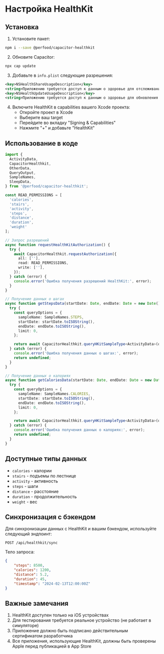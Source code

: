 # Настройка HealthKit

## Установка

1. Установите пакет:
```bash
npm i --save @perfood/capacitor-healthkit
```

2. Обновите Capacitor:
```bash
npx cap update
```

3. Добавьте в `info.plist` следующие разрешения:
```xml
<key>NSHealthShareUsageDescription</key>
<string>Приложению требуется доступ к данным о здоровье для отслеживания вашей активности</string>
<key>NSHealthUpdateUsageDescription</key>
<string>Приложению требуется доступ к данным о здоровье для обновления вашей активности</string>
```

4. Включите HealthKit в capabilities вашего Xcode проекта:
   - Откройте проект в Xcode
   - Выберите ваш target
   - Перейдите во вкладку "Signing & Capabilities"
   - Нажмите "+" и добавьте "HealthKit"

## Использование в коде

```typescript
import {
  ActivityData,
  CapacitorHealthkit,
  OtherData,
  QueryOutput,
  SampleNames,
  SleepData,
} from '@perfood/capacitor-healthkit';

const READ_PERMISSIONS = [
  'calories',
  'stairs',
  'activity',
  'steps',
  'distance',
  'duration',
  'weight'
];

// Запрос разрешений
async function requestHealthKitAuthorization() {
  try {
    await CapacitorHealthkit.requestAuthorization({
      all: [''],
      read: READ_PERMISSIONS,
      write: [''],
    });
  } catch (error) {
    console.error('Ошибка получения разрешений HealthKit:', error);
  }
}

// Получение данных о шагах
async function getStepsData(startDate: Date, endDate: Date = new Date()) {
  try {
    const queryOptions = {
      sampleName: SampleNames.STEPS,
      startDate: startDate.toISOString(),
      endDate: endDate.toISOString(),
      limit: 0,
    };

    return await CapacitorHealthkit.queryHKitSampleType<ActivityData>(queryOptions);
  } catch (error) {
    console.error('Ошибка получения данных о шагах:', error);
    return undefined;
  }
}

// Получение данных о калориях
async function getCaloriesData(startDate: Date, endDate: Date = new Date()) {
  try {
    const queryOptions = {
      sampleName: SampleNames.CALORIES,
      startDate: startDate.toISOString(),
      endDate: endDate.toISOString(),
      limit: 0,
    };

    return await CapacitorHealthkit.queryHKitSampleType<ActivityData>(queryOptions);
  } catch (error) {
    console.error('Ошибка получения данных о калориях:', error);
    return undefined;
  }
}
```

## Доступные типы данных

- `calories` - калории
- `stairs` - подъемы по лестнице
- `activity` - активность
- `steps` - шаги
- `distance` - расстояние
- `duration` - продолжительность
- `weight` - вес

## Синхронизация с бэкендом

Для синхронизации данных с HealthKit и вашим бэкендом, используйте следующий эндпоинт:

```http
POST /api/healthkit/sync
```

Тело запроса:
```json
{
    "steps": 8500,
    "calories": 1200,
    "distance": 5.2,
    "duration": 45,
    "timestamp": "2024-02-13T12:00:00Z"
}
```

## Важные замечания

1. HealthKit доступен только на iOS устройствах
2. Для тестирования требуется реальное устройство (не работает в симуляторе)
3. Приложение должно быть подписано действительным сертификатом разработчика
4. Все приложения, использующие HealthKit, должны быть проверены Apple перед публикацией в App Store 